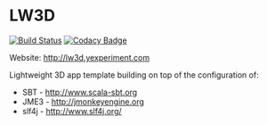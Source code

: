 # LW3D

[![Build Status](https://travis-ci.org/Y-Experiment/LW3D.svg?branch=master)](https://travis-ci.org/Y-Experiment/LW3D) [![Codacy Badge](https://api.codacy.com/project/badge/Grade/476ad1716c9d46dbb3d30034588908ca)](https://www.codacy.com/app/andrzej-tucholka/LW3D)

Website: http://lw3d.yexperiment.com

Lightweight 3D app template building on top of the configuration of:
* SBT - http://www.scala-sbt.org
* JME3 - http://jmonkeyengine.org
* slf4j - http://www.slf4j.org/

